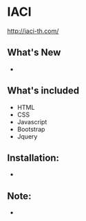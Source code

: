 # IACI
http://iaci-th.com/

## What's New
-

## What's included 
* HTML
* CSS
* Javascript
* Bootstrap
* Jquery

## Installation:
-
     
## Note:
-
